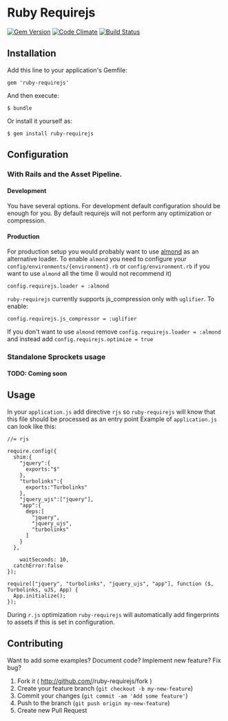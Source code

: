 # Ruby Requirejs
[![Gem Version](https://badge.fury.io/rb/ruby-requirejs.png)](http://badge.fury.io/rb/ruby-requirejs)
[![Code Climate](https://codeclimate.com/github/spilin/ruby-requirejs.png)](https://codeclimate.com/github/spilin/ruby-requirejs)
[![Build Status](https://travis-ci.org/spilin/ruby-requirejs.png?branch=master)](https://travis-ci.org/spilin/ruby-requirejs)

## Installation

Add this line to your application's Gemfile:

    gem 'ruby-requirejs'

And then execute:

    $ bundle

Or install it yourself as:

    $ gem install ruby-requirejs


## Configuration

### With Rails and the Asset Pipeline.

#### Development
You have several options. For development default configuration should be enough for you.
By default requirejs will not perform any optimization or compression.

#### Production
For production setup you would probably want to use [almond](https://github.com/jrburke/almond) as an alternative loader.
To enable `almond` you need to configure your `config/environments/{environment}.rb` or `config/environment.rb` if you want to use `almond` all the time (I would not recommend it)

    config.requirejs.loader = :almond

`ruby-requirejs` currently supports js_compression only with `uglifier`. To enable:

    config.requirejs.js_compressor = :uglifier

If you don't want to use `almond` remove `config.requirejs.loader = :almond` and instead add `config.requirejs.optimize = true`

### Standalone Sprockets usage

#### TODO: Coming soon

## Usage

In your `application.js` add directive `rjs` so `ruby-requirejs` will know that this file should be processed as an entry point
Example of `application.js` can look like this:

    //= rjs

    require.config({
      shim:{
        "jquery":{
          exports:"$"
        },
        "turbolinks":{
          exports:"Turbolinks"
        },
        "jquery_ujs":["jquery"],
        "app":{
          deps:[
            "jquery",
            "jquery_ujs",
            "turbolinks"
          ]
        }
      },

        waitSeconds: 10,
      catchError:false
    });

    require(["jquery", "turbolinks", "jquery_ujs", "app"], function ($, Turbolinks, uJS, App) {
      App.initialize();
    });

During `r.js` optimization `ruby-requirejs` will automatically add fingerprints to assets if this is set in configuration.

## Contributing

Want to add some examples? Document code? Implement new feature? Fix bug?

1. Fork it ( http://github.com/<my-github-username>/ruby-requirejs/fork )
2. Create your feature branch (`git checkout -b my-new-feature`)
3. Commit your changes (`git commit -am 'Add some feature'`)
4. Push to the branch (`git push origin my-new-feature`)
5. Create new Pull Request